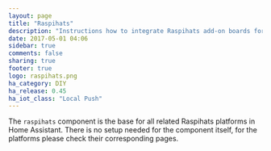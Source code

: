 ```yaml
---
layout: page
title: "Raspihats"
description: "Instructions how to integrate Raspihats add-on boards for Raspberry Pi into Home Assistant."
date: 2017-05-01 04:06
sidebar: true
comments: false
sharing: true
footer: true
logo: raspihats.png
ha_category: DIY
ha_release: 0.45
ha_iot_class: "Local Push"
---
```


The `raspihats` component is the base for all related Raspihats platforms in Home Assistant. There is no setup needed for the component itself, for the platforms please check their corresponding pages.
